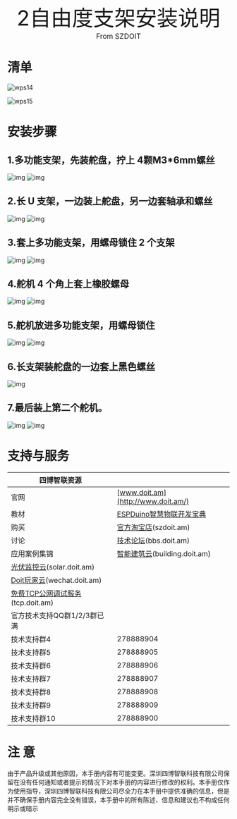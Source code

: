 <center><font size=10>2自由度支架安装说明</font></center>
<center><font size=3> From SZDOIT </font></center>

# 清单

![wps14](wps14.png)

![wps15](wps15.png)

# 安装步骤

## 1.多功能支架，先装舵盘，拧上 4颗M3*6mm螺丝

![img](wps1.png)
![img](wps2.png)

## 2.长 U 支架，一边装上舵盘，另一边套轴承和螺丝

![img](wps3.png)
![img](wps4.png)

## 3.套上多功能支架，用螺母锁住 2 个支架

![img](wps5.png)
![img](wps6.png)

## 4.舵机 4 个角上套上橡胶螺母 

![img](wps7.png)
![img](wps8.png)

## 5.舵机放进多功能支架，用螺母锁住 

![img](wps9.png)
![img](wps10.png)

## 6.长支架装舵盘的一边套上黑色螺丝 

![img](wps11.png)

## 7.最后装上第二个舵机。

![img](wps12.png)
![img](wps13.png)

# 支持与服务

| 四博智联资源                                           |                                                              |
| ------------------------------------------------------ | ------------------------------------------------------------ |
| 官网                                                   | [www.doit.am](http://www.doit.am/)                           |
| 教材                                                   | [ESPDuino智慧物联开发宝典](https://item.taobao.com/item.htm?spm=a1z10.3-c.w4002-7420449993.9.Bgp1Ll&id=520583000610) |
| 购买                                                   | [官方淘宝店](https://szdoit.taobao.com/)(szdoit.am)          |
| 讨论                                                   | [技术论坛](http://bbs.doit.am/forum.php)(bbs.doit.am)        |
| 应用案例集锦                                           | [智能建筑云](http://building.doit.am)(building.doit.am)      |
| [光伏监控云](http://solar.doit.am)(solar.doit.am)      |                                                              |
| [Doit玩家云](http://wechat.doit.am)(wechat.doit.am)    |                                                              |
| [免费TCP公网调试服务](http://tcp.doit.am)(tcp.doit.am) |                                                              |
| 官方技术支持QQ群1/2/3群已满                            |                                                              |
| 技术支持群4                                            | 278888904                                                    |
| 技术支持群5                                            | 278888905                                                    |
| 技术支持群6                                            | 278888906                                                    |
| 技术支持群7                                            | 278888907                                                    |
| 技术支持群8                                            | 278888908                                                    |
| 技术支持群9                                            | 278888909                                                    |
| 技术支持群10                                           | 278888900                                                    |

# 注 意

由于产品升级或其他原因，本手册内容有可能变更。深圳四博智联科技有限公司保留在没有任何通知或者提示的情况下对本手册的内容进行修改的权利。本手册仅作为使用指导，深圳四博智联科技有限公司尽全力在本手册中提供准确的信息，但是并不确保手册内容完全没有错误，本手册中的所有陈述、信息和建议也不构成任何明示或暗示
